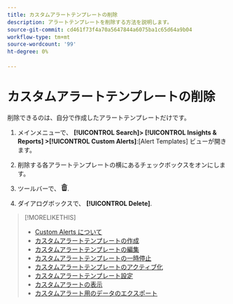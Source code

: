 ```yaml
---
title: カスタムアラートテンプレートの削除
description: アラートテンプレートを削除する方法を説明します。
source-git-commit: cd461f73f4a70a5647844a6075ba1c65d64a9b04
workflow-type: tm+mt
source-wordcount: '99'
ht-degree: 0%

---
```


# カスタムアラートテンプレートの削除

削除できるのは、自分で作成したアラートテンプレートだけです。

1. メインメニューで、 **[!UICONTROL Search]> [!UICONTROL Insights & Reports] >[!UICONTROL Custom Alerts]**:[Alert Templates] ビューが開きます。

1. 削除する各アラートテンプレートの横にあるチェックボックスをオンにします。

1. ツールバーで、 ![削除](/help/search-social-commerce/assets/delete.png "削除").

1. ダイアログボックスで、 **[!UICONTROL Delete]**.

>[!MORELIKETHIS]
>
>* [Custom Alerts について](alert-about.md)
>* [カスタムアラートテンプレートの作成](alert-template-create.md)
>* [カスタムアラートテンプレートの編集](alert-template-edit.md)
>* [カスタムアラートテンプレートの一時停止](alert-template-pause.md)
>* [カスタムアラートテンプレートのアクティブ化](alert-template-activate.md)
>* [カスタムアラートテンプレート設定](alert-template-settings.md)
>* [カスタムアラートの表示](alert-view.md)
>* [カスタムアラート用のデータのエクスポート](alert-export-data.md)

